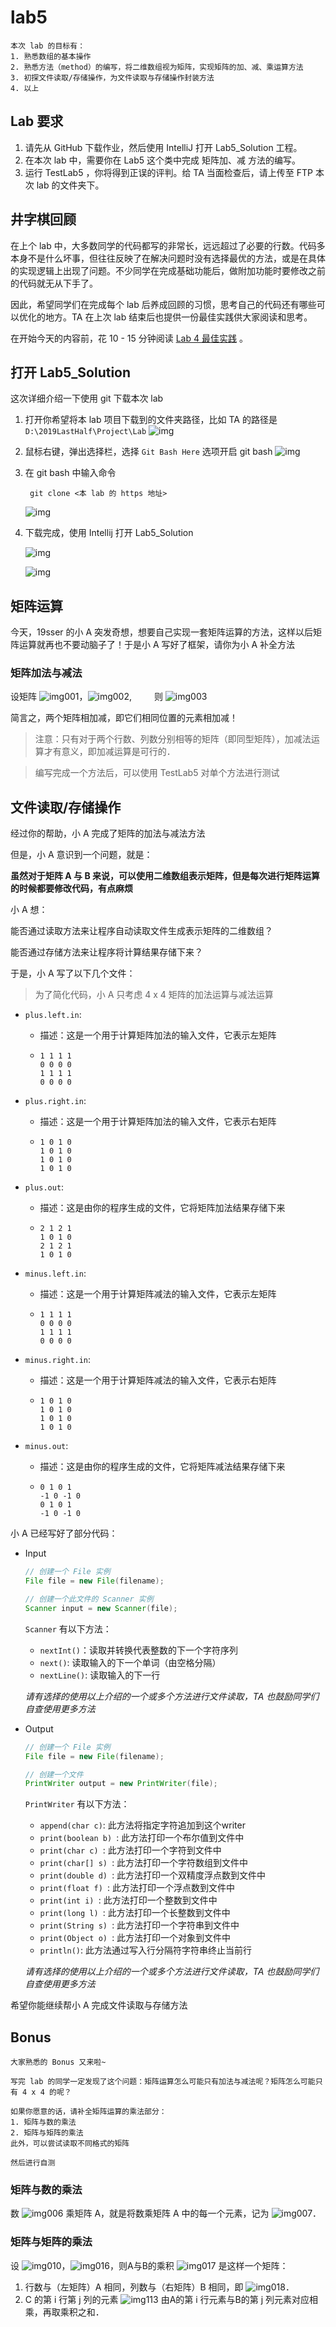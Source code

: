 # lab5

    本次 lab 的目标有：
    1. 熟悉数组的基本操作
    2. 熟悉方法（method）的编写，将二维数组视为矩阵，实现矩阵的加、减、乘运算方法
    3. 初探文件读取/存储操作，为文件读取与存储操作封装方法
    4. 以上

## Lab 要求

1. 请先从 GitHub 下载作业，然后使用 IntelliJ 打开 Lab5_Solution 工程。
2. 在本次 lab 中，需要你在 Lab5 这个类中完成 矩阵加、减 方法的编写。
3. 运行 TestLab5 ，你将得到正误的评判。给 TA 当面检查后，请上传至 FTP 本次 lab 的文件夹下。

## 井字棋回顾

在上个 lab 中，大多数同学的代码都写的非常长，远远超过了必要的行数。代码多本身不是什么坏事，但往往反映了在解决问题时没有选择最优的方法，或是在具体的实现逻辑上出现了问题。不少同学在完成基础功能后，做附加功能时要修改之前的代码就无从下手了。

因此，希望同学们在完成每个 lab 后养成回顾的习惯，思考自己的代码还有哪些可以优化的地方。TA 在上次 lab 结束后也提供一份最佳实践供大家阅读和思考。

在开始今天的内容前，花 10 - 15 分钟阅读 [Lab 4 最佳实践](https://github.com/Java-A-2019/lab4/issues/1) 。

## 打开 Lab5_Solution

这次详细介绍一下使用 git 下载本次 lab

1. 打开你希望将本 lab 项目下载到的文件夹路径，比如 TA 的路径是 `D:\2019LastHalf\Project\Lab`
    ![img](./imgs/git-1.PNG)

2. 鼠标右键，弹出选择栏，选择 `Git Bash Here` 选项开启 git bash
    ![img](./imgs/git-2.PNG)

3. 在 git bash 中输入命令 

        git clone <本 lab 的 https 地址>

    ![img](./imgs/git-3.PNG)

4. 下载完成，使用 Intellij 打开 Lab5_Solution

    ![img](./imgs/git-4.png)

    ![img](./imgs/git-5.PNG)

## 矩阵运算

今天，19sser 的小 A 突发奇想，想要自己实现一套矩阵运算的方法，这样以后矩阵运算就再也不要动脑子了！于是小 A 写好了框架，请你为小 A 补全方法

### 矩阵加法与减法

设矩阵 ![img001](./imgs/image001.gif)，![img002](./imgs/image002.gif),
　　
则 ![img003](./imgs/image003.gif)
 
简言之，两个矩阵相加减，即它们相同位置的元素相加减！
> 注意：只有对于两个行数、列数分别相等的矩阵（即同型矩阵），加减法运算才有意义，即加减运算是可行的．

> 编写完成一个方法后，可以使用 TestLab5 对单个方法进行测试

## 文件读取/存储操作

经过你的帮助，小 A 完成了矩阵的加法与减法方法

但是，小 A 意识到一个问题，就是：

**虽然对于矩阵 A 与 B 来说，可以使用二维数组表示矩阵，但是每次进行矩阵运算的时候都要修改代码，有点麻烦**

小 A 想：

能否通过读取方法来让程序自动读取文件生成表示矩阵的二维数组？

能否通过存储方法来让程序将计算结果存储下来？

于是，小 A 写了以下几个文件：

> 为了简化代码，小 A 只考虑 4 x 4 矩阵的加法运算与减法运算

- `plus.left.in`: 
  - 描述：这是一个用于计算矩阵加法的输入文件，它表示左矩阵
  - ```
    1 1 1 1
    0 0 0 0
    1 1 1 1
    0 0 0 0
    ```

- `plus.right.in`: 
  - 描述：这是一个用于计算矩阵加法的输入文件，它表示右矩阵
  - ```
    1 0 1 0
    1 0 1 0
    1 0 1 0
    1 0 1 0
    ```

- `plus.out`:
  - 描述：这是由你的程序生成的文件，它将矩阵加法结果存储下来
  - ```
    2 1 2 1
    1 0 1 0
    2 1 2 1
    1 0 1 0
    ```

- `minus.left.in`: 
  - 描述：这是一个用于计算矩阵减法的输入文件，它表示左矩阵
  - ```
    1 1 1 1
    0 0 0 0
    1 1 1 1
    0 0 0 0
    ```

- `minus.right.in`: 
  - 描述：这是一个用于计算矩阵减法的输入文件，它表示右矩阵
  - ```
    1 0 1 0
    1 0 1 0
    1 0 1 0
    1 0 1 0
    ```

- `minus.out`:
  - 描述：这是由你的程序生成的文件，它将矩阵减法结果存储下来
  - ```
    0 1 0 1
    -1 0 -1 0
    0 1 0 1
    -1 0 -1 0
    ```

小 A 已经写好了部分代码：

- Input
    ```java
    // 创建一个 File 实例
    File file = new File(filename);

    // 创建一个此文件的 Scanner 实例
    Scanner input = new Scanner(file);
    ```

    `Scanner` 有以下方法：
    - `nextInt()`：读取并转换代表整数的下一个字符序列
    - `next()`: 读取输入的下一个单词（由空格分隔）
    - `nextLine()`: 读取输入的下一行

    *请有选择的使用以上介绍的一个或多个方法进行文件读取，TA 也鼓励同学们自查使用更多方法*

- Output
    ```java
    // 创建一个 File 实例
    File file = new File(filename);

    // 创建一个文件
    PrintWriter output = new PrintWriter(file);
    ```

    `PrintWriter` 有以下方法：
    - `append(char c)`: 此方法将指定字符追加到这个writer
    - `print(boolean b) `: 此方法打印一个布尔值到文件中
    - `print(char c) `: 此方法打印一个字符到文件中
    - `print(char[] s) `: 此方法打印一个字符数组到文件中
    - `print(double d) `: 此方法打印一个双精度浮点数到文件中
    - `print(float f) `: 此方法打印一个浮点数到文件中
    - `print(int i) `: 此方法打印一个整数到文件中
    - `print(long l) `: 此方法打印一个长整数到文件中
    - `print(String s) `: 此方法打印一个字符串到文件中
    - `print(Object o) `: 此方法打印一个对象到文件中
    - `println()`: 此方法通过写入行分隔符字符串终止当前行

    *请有选择的使用以上介绍的一个或多个方法进行文件读取，TA 也鼓励同学们自查使用更多方法*

希望你能继续帮小 A 完成文件读取与存储方法

## Bonus

    大家熟悉的 Bonus 又来啦~
    
    写完 lab 的同学一定发现了这个问题：矩阵运算怎么可能只有加法与减法呢？矩阵怎么可能只有 4 x 4 的呢？

    如果你愿意的话，请补全矩阵运算的乘法部分：
    1. 矩阵与数的乘法
    2. 矩阵与矩阵的乘法
    此外，可以尝试读取不同格式的矩阵

    然后进行自测

### 矩阵与数的乘法

数 ![img006](./imgs/image006.gif) 乘矩阵 A，就是将数乘矩阵 A 中的每一个元素，记为 ![img007](./imgs/image007.gif)．

### 矩阵与矩阵的乘法

设 ![img010](./imgs/image010.gif)，![img016](./imgs/image016.gif)，则A与B的乘积 ![img017](./imgs/image017.gif) 是这样一个矩阵：
1. 行数与（左矩阵）A 相同，列数与（右矩阵）B 相同，即 ![img018](./imgs/image018.gif)．
2. C 的第 i 行第 j 列的元素 ![img113](./imgs/image113.gif) 由A的第 i 行元素与B的第 j 列元素对应相乘，再取乘积之和．